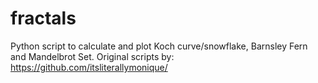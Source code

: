 # fractals
Python script to calculate and plot Koch curve/snowflake, Barnsley Fern and Mandelbrot Set.
Original scripts by: https://github.com/itsliterallymonique/
